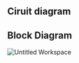 ## Ciruit diagram

## Block Diagram
![Untitled Workspace](https://user-images.githubusercontent.com/101788713/164678336-186bcf7f-f4f3-4985-b5c5-0c587fc74244.png)

